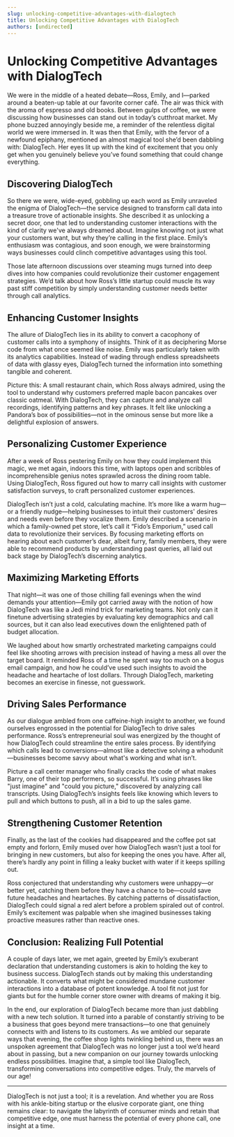 ```yaml
---
slug: unlocking-competitive-advantages-with-dialogtech
title: Unlocking Competitive Advantages with DialogTech
authors: [undirected]
---
```



# Unlocking Competitive Advantages with DialogTech

We were in the middle of a heated debate—Ross, Emily, and I—parked around a beaten-up table at our favorite corner café. The air was thick with the aroma of espresso and old books. Between gulps of coffee, we were discussing how businesses can stand out in today’s cutthroat market. My phone buzzed annoyingly beside me, a reminder of the relentless digital world we were immersed in. It was then that Emily, with the fervor of a newfound epiphany, mentioned an almost magical tool she’d been dabbling with: DialogTech. Her eyes lit up with the kind of excitement that you only get when you genuinely believe you’ve found something that could change everything.

## Discovering DialogTech

So there we were, wide-eyed, gobbling up each word as Emily unraveled the enigma of DialogTech—the service designed to transform call data into a treasure trove of actionable insights. She described it as unlocking a secret door, one that led to understanding customer interactions with the kind of clarity we've always dreamed about. Imagine knowing not just what your customers want, but why they’re calling in the first place. Emily’s enthusiasm was contagious, and soon enough, we were brainstorming ways businesses could clinch competitive advantages using this tool. 

Those late afternoon discussions over steaming mugs turned into deep dives into how companies could revolutionize their customer engagement strategies. We’d talk about how Ross’s little startup could muscle its way past stiff competition by simply understanding customer needs better through call analytics.

## Enhancing Customer Insights

The allure of DialogTech lies in its ability to convert a cacophony of customer calls into a symphony of insights. Think of it as deciphering Morse code from what once seemed like noise. Emily was particularly taken with its analytics capabilities. Instead of wading through endless spreadsheets of data with glassy eyes, DialogTech turned the information into something tangible and coherent.

Picture this: A small restaurant chain, which Ross always admired, using the tool to understand why customers preferred maple bacon pancakes over classic oatmeal. With DialogTech, they can capture and analyze call recordings, identifying patterns and key phrases. It felt like unlocking a Pandora’s box of possibilities—not in the ominous sense but more like a delightful explosion of answers.

## Personalizing Customer Experience

After a week of Ross pestering Emily on how they could implement this magic, we met again, indoors this time, with laptops open and scribbles of incomprehensible genius notes sprawled across the dining room table. Using DialogTech, Ross figured out how to marry call insights with customer satisfaction surveys, to craft personalized customer experiences. 

DialogTech isn’t just a cold, calculating machine. It’s more like a warm hug—or a friendly nudge—helping businesses to intuit their customers' desires and needs even before they vocalize them. Emily described a scenario in which a family-owned pet store, let’s call it “Fido’s Emporium,” used call data to revolutionize their services. By focusing marketing efforts on hearing about each customer’s dear, albeit furry, family members, they were able to recommend products by understanding past queries, all laid out back stage by DialogTech’s discerning analytics.

## Maximizing Marketing Efforts

That night—it was one of those chilling fall evenings when the wind demands your attention—Emily got carried away with the notion of how DialogTech was like a Jedi mind trick for marketing teams. Not only can it finetune advertising strategies by evaluating key demographics and call sources, but it can also lead executives down the enlightened path of budget allocation.

We laughed about how smartly orchestrated marketing campaigns could feel like shooting arrows with precision instead of having a mess all over the target board. It reminded Ross of a time he spent way too much on a bogus email campaign, and how he could’ve used such insights to avoid the headache and heartache of lost dollars. Through DialogTech, marketing becomes an exercise in finesse, not guesswork.

## Driving Sales Performance

As our dialogue ambled from one caffeine-high insight to another, we found ourselves engrossed in the potential for DialogTech to drive sales performance. Ross’s entrepreneurial soul was energized by the thought of how DialogTech could streamline the entire sales process. By identifying which calls lead to conversions—almost like a detective solving a whodunit—businesses become savvy about what's working and what isn’t.

Picture a call center manager who finally cracks the code of what makes Barry, one of their top performers, so successful. It’s using phrases like "just imagine" and "could you picture," discovered by analyzing call transcripts. Using DialogTech’s insights feels like knowing which levers to pull and which buttons to push, all in a bid to up the sales game.

## Strengthening Customer Retention

Finally, as the last of the cookies had disappeared and the coffee pot sat empty and forlorn, Emily mused over how DialogTech wasn’t just a tool for bringing in new customers, but also for keeping the ones you have. After all, there’s hardly any point in filling a leaky bucket with water if it keeps spilling out.

Ross conjectured that understanding why customers were unhappy—or better yet, catching them before they have a chance to be—could save future headaches and heartaches. By catching patterns of dissatisfaction, DialogTech could signal a red alert before a problem spiraled out of control. Emily’s excitement was palpable when she imagined businesses taking proactive measures rather than reactive ones.

## Conclusion: Realizing Full Potential

A couple of days later, we met again, greeted by Emily’s exuberant declaration that understanding customers is akin to holding the key to business success. DialogTech stands out by making this understanding actionable. It converts what might be considered mundane customer interactions into a database of potent knowledge. A tool fit not just for giants but for the humble corner store owner with dreams of making it big.

In the end, our exploration of DialogTech became more than just dabbling with a new tech solution. It turned into a parable of constantly striving to be a business that goes beyond mere transactions—to one that genuinely connects with and listens to its customers. As we ambled our separate ways that evening, the coffee shop lights twinkling behind us, there was an unspoken agreement that DialogTech was no longer just a tool we’d heard about in passing, but a new companion on our journey towards unlocking endless possibilities. Imagine that, a simple tool like DialogTech, transforming conversations into competitive edges. Truly, the marvels of our age!

--- 

DialogTech is not just a tool; it is a revelation. And whether you are Ross with his ankle-biting startup or the elusive corporate giant, one thing remains clear: to navigate the labyrinth of consumer minds and retain that competitive edge, one must harness the potential of every phone call, one insight at a time.